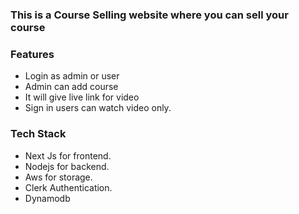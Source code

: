 ### This is a Course Selling website where you can sell your course

### Features

- Login as admin or user
- Admin can add course
- It will give live link for video
- Sign in users can watch video only.

### Tech Stack

- Next Js for frontend.
- Nodejs for backend.
- Aws for storage.
- Clerk Authentication.
- Dynamodb
